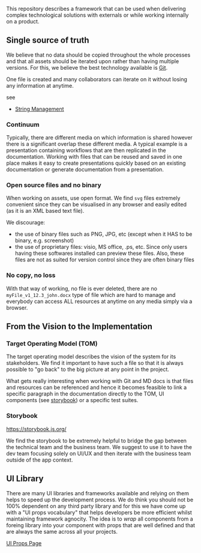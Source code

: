 This repository describes a framework that can be used when delivering complex technological solutions with externals or while working internally on a product.

## Single source of truth

We believe that no data should be copied throughout the whole processes and that all assets should be iterated upon rather than having multiple versions. 
For this, we believe the best technology available is [Git](https://git-scm.com/).

One file is created and many collaborators can iterate on it without losing any information at anytime.

see
* [String Management](./string_management.md)

### Continuum

Typically, there are different media on which information is shared however there is a significant overlap these different media. A typical example is a presentation containing workflows that are then replicated in the documentation. Working with files that can be reused and saved in one place makes it easy to create presentations quickly based on an existing documentation or generate documentation from a presentation.

### Open source files and no binary

When working on assets, use open format. We find `svg` files extremely convenient since they can be visualised in any browser and easily edited (as it is an XML based text file).

We discourage:

* the use of binary files such as PNG, JPG, etc (except when it HAS to be binary, e.g. screenshot)
* the use of proprietary files: visio, MS office, .ps, etc. Since only users having these softwares installed can preview these files. Also, these files are not as suited for version control since they are often binary files  

### No copy, no loss

With that way of working, no file is ever deleted, there are no `myFile_v1_12.3_john.docx` type of file which are hard to manage and everybody can access ALL resources at anytime on any media simply via a browser. 

## From the Vision to the Implementation

### Target Operating Model (TOM)

The target operating model describes the vision of the system for its stakeholders. We find it important to have such a file so that it is always possible to "go back" to the big picture at any point in the project.

What gets really interesting when working with Git and MD docs is that files and resources can be referenced and hence it becomes feasible to link a specific paragraph in the documentation directly to the TOM, UI components (see [storybook](#storybook)) or a specific test suites.

### Storybook

https://storybook.js.org/

We find the storybook to be extremely helpful to bridge the gap between the technical team and the business team. We suggest to use it to have the dev team focusing solely on UI/UX and then iterate with the business team outside of the app context. 


## UI Library

There are many UI libraries and frameworks available and relying on them helps to speed up the development process. We do think you should not be 100% dependent on any third party library and for this we have come up with a "UI props vocabulary" that helps developers be more efficient whilst maintaining framework agnocity. The idea is to *wrap* all components from a foreing library into your component with props that are well defined and that are always the same across all your projects. 

[UI Props Page](./UI-props/index.md)

